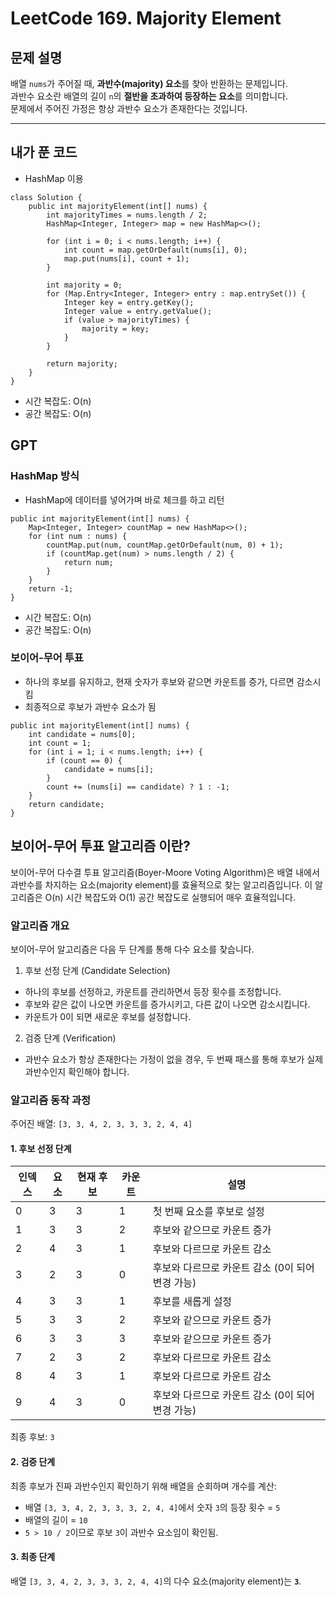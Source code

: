 # LeetCode 169. Majority Element

## 문제 설명
배열 `nums`가 주어질 때, **과반수(majority) 요소**를 찾아 반환하는 문제입니다.  
과반수 요소란 배열의 길이 `n`의 **절반을 초과하여 등장하는 요소**를 의미합니다.  
문제에서 주어진 가정은 항상 과반수 요소가 존재한다는 것입니다.

--- 

## 내가 푼 코드
- HashMap 이용
```
class Solution {
    public int majorityElement(int[] nums) {
        int majorityTimes = nums.length / 2;
        HashMap<Integer, Integer> map = new HashMap<>();

        for (int i = 0; i < nums.length; i++) {
            int count = map.getOrDefault(nums[i], 0);
            map.put(nums[i], count + 1);
        }

        int majority = 0;
        for (Map.Entry<Integer, Integer> entry : map.entrySet()) {
            Integer key = entry.getKey();
            Integer value = entry.getValue();
            if (value > majorityTimes) {
                majority = key;
            }
        }

        return majority;
    }
}
```
- 시간 복잡도: O(n)
- 공간 복잡도: O(n)

## GPT

### HashMap 방식
- HashMap에 데이터를 넣어가며 바로 체크를 하고 리턴
```
public int majorityElement(int[] nums) {
    Map<Integer, Integer> countMap = new HashMap<>();
    for (int num : nums) {
        countMap.put(num, countMap.getOrDefault(num, 0) + 1);
        if (countMap.get(num) > nums.length / 2) {
            return num;
        }
    }
    return -1;
}
```
- 시간 복잡도: O(n)
- 공간 복잡도: O(n)


### 보이어-무어 투표
- 하나의 후보를 유지하고, 현재 숫자가 후보와 같으면 카운트를 증가, 다르면 감소시킴
- 최종적으로 후보가 과반수 요소가 됨
```
public int majorityElement(int[] nums) {
    int candidate = nums[0];
    int count = 1;
    for (int i = 1; i < nums.length; i++) {
        if (count == 0) {
            candidate = nums[i];
        }
        count += (nums[i] == candidate) ? 1 : -1;
    }
    return candidate;
}
```

## 보이어-무어 투표 알고리즘 이란?
보이어-무어 다수결 투표 알고리즘(Boyer-Moore Voting Algorithm)은 배열 내에서 과반수를 차지하는 요소(majority element)를 효율적으로 찾는 알고리즘입니다. 이 알고리즘은 O(n) 시간 복잡도와 O(1) 공간 복잡도로 실행되어 매우 효율적입니다.

### 알고리즘 개요
보이어-무어 알고리즘은 다음 두 단계를 통해 다수 요소를 찾습니다.
1. 후보 선정 단계 (Candidate Selection)
- 하나의 후보를 선정하고, 카운트를 관리하면서 등장 횟수를 조정합니다.
- 후보와 같은 값이 나오면 카운트를 증가시키고, 다른 값이 나오면 감소시킵니다.
- 카운트가 0이 되면 새로운 후보를 설정합니다.

2. 검증 단계 (Verification)
- 과반수 요소가 항상 존재한다는 가정이 없을 경우, 두 번째 패스를 통해 후보가 실제 과반수인지 확인해야 합니다.

### 알고리즘 동작 과정
주어진 배열: `[3, 3, 4, 2, 3, 3, 3, 2, 4, 4]`

#### 1. 후보 선정 단계
| 인덱스 | 요소 | 현재 후보 | 카운트 | 설명                                     |
|-------|------|----------|--------|----------------------------------------|
| 0     | 3    | 3        | 1      | 첫 번째 요소를 후보로 설정               |
| 1     | 3    | 3        | 2      | 후보와 같으므로 카운트 증가               |
| 2     | 4    | 3        | 1      | 후보와 다르므로 카운트 감소               |
| 3     | 2    | 3        | 0      | 후보와 다르므로 카운트 감소 (0이 되어 변경 가능) |
| 4     | 3    | 3        | 1      | 후보를 새롭게 설정                       |
| 5     | 3    | 3        | 2      | 후보와 같으므로 카운트 증가               |
| 6     | 3    | 3        | 3      | 후보와 같으므로 카운트 증가               |
| 7     | 2    | 3        | 2      | 후보와 다르므로 카운트 감소               |
| 8     | 4    | 3        | 1      | 후보와 다르므로 카운트 감소               |
| 9     | 4    | 3        | 0      | 후보와 다르므로 카운트 감소 (0이 되어 변경 가능) |

최종 후보: `3`

#### 2. 검증 단계
최종 후보가 진짜 과반수인지 확인하기 위해 배열을 순회하며 개수를 계산:

- 배열 `[3, 3, 4, 2, 3, 3, 3, 2, 4, 4]`에서 숫자 `3`의 등장 횟수 = `5`
- 배열의 길이 = `10`
- `5 > 10 / 2`이므로 후보 `3`이 과반수 요소임이 확인됨.

#### 3. 최종 단계
배열 `[3, 3, 4, 2, 3, 3, 3, 2, 4, 4]`의 다수 요소(majority element)는 **`3`**.

